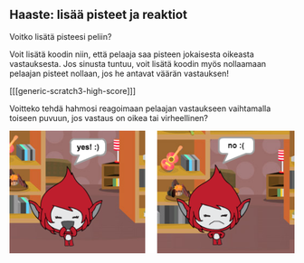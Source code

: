 ## Haaste: lisää pisteet ja reaktiot

Voitko lisätä pisteesi peliin?

Voit lisätä koodin niin, että pelaaja saa pisteen jokaisesta oikeasta vastauksesta. Jos sinusta tuntuu, voit lisätä koodin myös nollaamaan pelaajan pisteet nollaan, jos he antavat väärän vastauksen!

[[[generic-scratch3-high-score]]]

Voitteko tehdä hahmosi reagoimaan pelaajan vastaukseen vaihtamalla toiseen puvuun, jos vastaus on oikea tai virheellinen?

![kuvakaappaus](images/brain-costume.png)